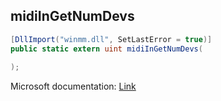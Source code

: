 ## midiInGetNumDevs

```csharp
[DllImport("winmm.dll", SetLastError = true)]
public static extern uint midiInGetNumDevs(
   
);
```

Microsoft documentation: [Link](https://learn.microsoft.com/en-us/windows/win32/api/mmeapi/nf-mmeapi-midiingetnumdevs)
